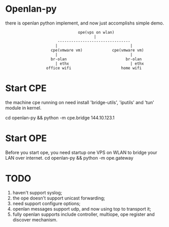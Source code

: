 # Openlan-py
there is openlan python implement, and now just accomplishs simple demo. 

                                    ope(vps on wlan)
                                           |
                           --------------------------------
                          |                                |
                        cpe(vmware vm)             cpe(vmware vm)
                          |                                |
                        br-olan                          br-olan
                          | ethx                           | ethx
                      office wifi                      home wifi

# Start CPE
the machine cpe running on need install 'bridge-utils', 'iputils' and 'tun' module in kernel. 

cd openlan-py && python -m cpe.bridge 144.10.123.1

# Start OPE
Before you start ope, you need startup one VPS on WLAN to bridge your LAN over internet.
cd openlan-py &&  python -m ope.gateway

# TODO
1. haven't support syslog;
2. the ope doesn't support unicast forwarding;
3. need support configure options;
4. openlan messages support udp, and now using top to transport it;
5. fully openlan supports include controller, multiope, ope register and discover mechanism.


